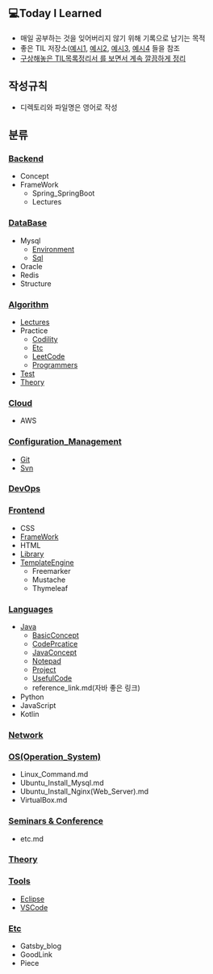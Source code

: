 ## 💻Today I Learned
- 매일 공부하는 것을 잊어버리지 않기 위해 기록으로 남기는 목적
- 좋은 TIL 저장소([예시1](https://github.com/Integerous/TIL), [예시2](https://github.com/namjunemy/TIL), [예시3](https://github.com/Integerous/TIL-1), [예시4]() 들을 참조
- [구상해놓은 TIL목록정리서 를 보면서 계속 깔끔하게 정리](https://www.notion.so/TIL-aa2e36d166f94254b43159f1bf756fda)


## 작성규칙
- 디렉토리와 파일명은 영어로 작성  

## 분류

   
### [Backend](https://github.com/Highjune/TIL/tree/main/Backend)
- Concept
- FrameWork
    - Spring_SpringBoot
    - Lectures

### [DataBase](https://github.com/Highjune/TIL/tree/main/DataBase)
- Mysql
    - [Environment](https://github.com/Highjune/TIL/blob/master/DataBase/Mysql/mysql_environment.md)
    - [Sql](https://github.com/Highjune/TIL/blob/master/DateBase/Mysql/mysql_sql.md)
- Oracle
- Redis
- Structure

### [Algorithm](https://github.com/Highjune/TIL/tree/main/Algorithm)
- [Lectures](https://github.com/Highjune/TIL/tree/main/Algorithm/Lectures)
- Practice
    - [Codility](https://github.com/Highjune/TIL/tree/main/Algorithm/Practice/Codility)
    - [Etc](https://github.com/Highjune/TIL/tree/main/Algorithm/Practice/Etc)
    - [LeetCode](https://github.com/Highjune/TIL/tree/main/Algorithm/Practice/Leetcode)
    - [Programmers](https://github.com/Highjune/TIL/tree/main/Algorithm/Practice/Programmers)
- [Test](https://github.com/Highjune/TIL/tree/main/Algorithm/Test)
- [Theory](https://github.com/Highjune/TIL/tree/main/Algorithm/Theory)


### [Cloud](https://github.com/Highjune/TIL/tree/main/Cloud)
- AWS

### [Configuration_Management](https://github.com/Highjune/TIL/tree/main/Configuration_Management)
- [Git](https://github.com/Highjune/TIL/blob/master/Configuration_Management/git.md) 
- [Svn](https://github.com/Highjune/TIL/blob/master/Configuration_Management/svn.md)


### [DevOps](https://github.com/Highjune/TIL/tree/main/DevOps)

### [Frontend](https://github.com/Highjune/TIL/tree/main/Frontend)
- CSS
- [FrameWork](https://github.com/Highjune/TIL/tree/main/Frontend/FrameWork)
- HTML
- [Library](https://github.com/Highjune/TIL/tree/main/Frontend/Library)
- [TemplateEngine](https://github.com/Highjune/TIL/tree/main/Frontend/TempleteEngine)
    - Freemarker
    - Mustache
    - Thymeleaf


### [Languages](https://github.com/Highjune/TIL/tree/main/Languages)
- [Java](https://github.com/Highjune/TIL/tree/master/Languages/Java)
    - [BasicConcept](https://github.com/Highjune/TIL/tree/main/Languages/Java/BasicConcept)
    - [CodePrcatice](https://github.com/Highjune/TIL/tree/main/Languages/Java/CodePractice)
    - [JavaConcept](https://github.com/Highjune/TIL/tree/main/Languages/Java/JavaConcept)
    - [Notepad](https://github.com/Highjune/TIL/tree/main/Languages/Java/Notepad)
    - [Project](https://github.com/Highjune/TIL/tree/main/Languages/Java/Project)
    - [UsefulCode](https://github.com/Highjune/TIL/tree/main/Languages/Java/UsefulCode)
    - reference_link.md(자바 좋은 링크)
- Python
- JavaScript
- Kotlin

### [Network](https://github.com/Highjune/TIL/tree/main/Network)

### [OS(Operation_System)](https://github.com/Highjune/TIL/tree/main/OS(Operation_System))
- Linux_Command.md
- Ubuntu_Install_Mysql.md
- Ubuntu_Install_Nginx(Web_Server).md
- VirtualBox.md

### [Seminars & Conference](https://github.com/Highjune/TIL/tree/main/Seminars%26Conference)
- etc.md

### [Theory](https://github.com/Highjune/TIL/tree/main/Theory)

### [Tools](https://github.com/Highjune/TIL/tree/main/Tools)
- [Eclipse](https://github.com/Highjune/TIL/blob/master/Tools/eclipse.md)
- [VSCode](https://github.com/Highjune/TIL/blob/master/Tools/vscode.md)

### [Etc](https://github.com/Highjune/TIL/tree/main/Etc)
- Gatsby_blog
- GoodLink
- Piece
  
